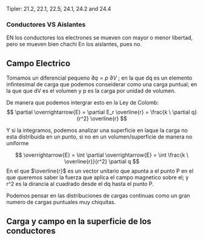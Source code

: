 Tipler: 21.2, 22.1, 22.5, 24.1, 24.2 and 24.4

### Conductores VS Aislantes
EN los conductores los electrones se mueven con mayor o menor libertad, pero se mueven bien chachi
En los aislantes, pues no.

## Campo Electrico
Tomamos un diferencial pequeno $\partial q = p \ \partial  V$ ; en la que dq es un elemento infintesimal de carga que podemos conseiderar como una carga puntual; en la que que dV es el volumen y p es la carga por unidad de volumen.

De manera que podemos intergrar esto en la Ley de Colomb:
$$ \partial \overrightarrow{E} = \partial E_r \overline{r} = \frac{k \ \partial q}{r^2} \overline{r} $$

Y si la integramos, podemos analizar una superficie en laque la carga no esta distribuida en un punto, si no en un volumen/superficie de manera no uniforme

$$ \overrightarrow{E} =  \int \partial \overrightarrow{E} = \int \frac{k \ \overline{r}}{r^2} \partial q $$
En el que $\overline{r}$ es un vector unitario que apunta a el punto P en el que queremos saber la fuerza que aplica el campo magnetico sobre el; y r^2 es la dirancia al cuadrado desde el dq hasta el punto P.

Podemos pensar en las distribuciones de cargas continuas como un gran numero de cargas puntuales muy chiquitas.

## Carga y campo en la superficie de los conductores
